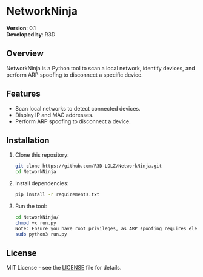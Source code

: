 # NetworkNinja

**Version**: 0.1  
**Developed by**: R3D

## Overview

NetworkNinja is a Python tool to scan a local network, identify devices, and perform ARP spoofing to disconnect a specific device. 

## Features

- Scan local networks to detect connected devices.
- Display IP and MAC addresses.
- Perform ARP spoofing to disconnect a device.

## Installation

1. Clone this repository:
    ```bash
    git clone https://github.com/R3D-LOLZ/NetworkNinja.git
    cd NetworkNinja
    ```

2. Install dependencies:
    ```bash
    pip install -r requirements.txt
    ```

3. Run the tool:
    ```bash
    cd NetworkNinja/
    chmod +x run.py
    Note: Ensure you have root privileges, as ARP spoofing requires elevated permissions. You need to use `sudo`:
    sudo python3 run.py
    ```

## License

MIT License - see the [LICENSE](LICENSE) file for details.
